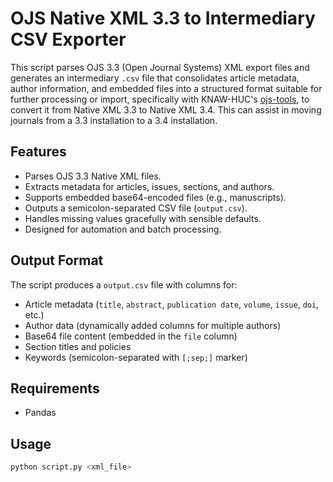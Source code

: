 # OJS Native XML 3.3 to Intermediary CSV Exporter

This script parses OJS 3.3 (Open Journal Systems) XML export files and generates an intermediary `.csv` file that consolidates article metadata, author information, and embedded files into a structured format suitable for further processing or import, specifically with KNAW-HUC's [ojs-tools](https://github.com/knaw-huc/ojs-tools), to convert it from Native XML 3.3 to Native XML 3.4. This can assist in moving journals from a 3.3 installation to a 3.4 installation.

## Features

- Parses OJS 3.3 Native XML files.
- Extracts metadata for articles, issues, sections, and authors.
- Supports embedded base64-encoded files (e.g., manuscripts).
- Outputs a semicolon-separated CSV file (`output.csv`).
- Handles missing values gracefully with sensible defaults.
- Designed for automation and batch processing.

## Output Format

The script produces a `output.csv` file with columns for:

- Article metadata (`title`, `abstract`, `publication date`, `volume`, `issue`, `doi`, etc.)
- Author data (dynamically added columns for multiple authors)
- Base64 file content (embedded in the `file` column)
- Section titles and policies
- Keywords (semicolon-separated with `[;sep;]` marker)


## Requirements
- Pandas

## Usage

```bash
python script.py <xml_file>
```


